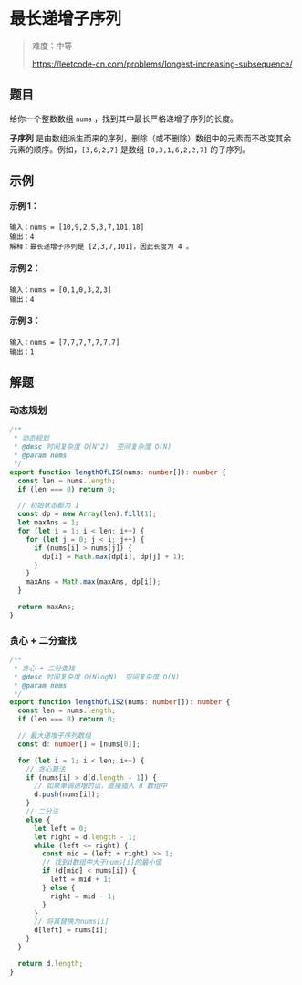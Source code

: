 # 最长递增子序列

> 难度：中等
>
> https://leetcode-cn.com/problems/longest-increasing-subsequence/

## 题目

给你一个整数数组 `nums` ，找到其中最长严格递增子序列的长度。

**子序列** 是由数组派生而来的序列，删除（或不删除）数组中的元素而不改变其余元素的顺序。例如，`[3,6,2,7]` 是数组 `[0,3,1,6,2,2,7]` 的子序列。

## 示例

#### 示例 1：

```
输入：nums = [10,9,2,5,3,7,101,18]
输出：4
解释：最长递增子序列是 [2,3,7,101]，因此长度为 4 。
```

#### 示例 2：

```
输入：nums = [0,1,0,3,2,3]
输出：4
```

#### 示例 3：

```
输入：nums = [7,7,7,7,7,7,7]
输出：1
```

## 解题

### 动态规划

```typescript
/**
 * 动态规划
 * @desc 时间复杂度 O(N^2)  空间复杂度 O(N)
 * @param nums
 */
export function lengthOfLIS(nums: number[]): number {
  const len = nums.length;
  if (len === 0) return 0;

  // 初始状态都为 1
  const dp = new Array(len).fill(1);
  let maxAns = 1;
  for (let i = 1; i < len; i++) {
    for (let j = 0; j < i; j++) {
      if (nums[i] > nums[j]) {
        dp[i] = Math.max(dp[i], dp[j] + 1);
      }
    }
    maxAns = Math.max(maxAns, dp[i]);
  }

  return maxAns;
}
```

### 贪心 + 二分查找

```typescript
/**
 * 贪心 + 二分查找
 * @desc 时间复杂度 O(NlogN)  空间复杂度 O(N)
 * @param nums
 */
export function lengthOfLIS2(nums: number[]): number {
  const len = nums.length;
  if (len === 0) return 0;

  // 最大递增子序列数组
  const d: number[] = [nums[0]];

  for (let i = 1; i < len; i++) {
    // 贪心算法
    if (nums[i] > d[d.length - 1]) {
      // 如果单调递增的话，直接插入 d 数组中
      d.push(nums[i]);
    }
    // 二分法
    else {
      let left = 0;
      let right = d.length - 1;
      while (left <= right) {
        const mid = (left + right) >> 1;
        // 找到d数组中大于nums[i]的最小值
        if (d[mid] < nums[i]) {
          left = mid + 1;
        } else {
          right = mid - 1;
        }
      }
      // 将其替换为nums[i]
      d[left] = nums[i];
    }
  }

  return d.length;
}
```